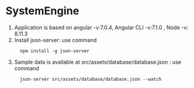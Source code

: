 # SystemEngine

1. Application is based on angular -v:7.0.4, Angular CLI -v:7.1.0 , Node -v: 8.11.3
2. Install json-server: use command 
    ```
      npm install -g json-server
    ```
3. Sample data is available at src/assets/database/database.json : use command
    ```
      json-server src/assets/database/database.json --watch
    ```
